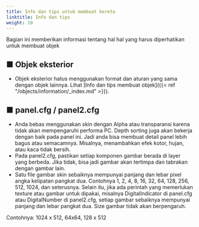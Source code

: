 ```yaml
---
title: Info dan tips untuk membuat kereta
linktitle: Info dan tips
weight: 10
---
```

Bagian ini memberikan informasi tentang hal hal yang harus diperhatikan untuk membuat objek

## ■ Objek eksterior

- Objek eksterior hatus menggunakan format dan aturan yang sama dengan objek lainnya. Lihat [Info dan tips membuat objek]({{< ref "/objects/information/_index.md" >}}).



## ■ panel.cfg / panel2.cfg

- Anda bebas menggunakan skin dengan Alpha atau transparansi karena tidak akan mempengaruhi performa PC. Depth sorting juga akan bekerja dengan baik pada panel ini. Jadi anda bisa membuat detail panel lebih bagus atau semacamnya. Misalnya, menambahkan efek kotor, hujan, atau kaca tidak bersih.
- Pada panel2.cfg, pastikan setiap komponen gambar berada di layer yang berbeda. Jika tidak, bisa jadi gambar akan tertimpa dan tabrakan dengan gambar lain.
- Satu file gambar skin sebaiknya mempunyai panjang dan lebar pixel angka kelipatan pangkat dua. Contohnya 1, 2, 4, 8, 16, 32, 64, 128, 256, 512, 1024, dan seterusnya. Selain itu, jika ada perintah yang memerlukan texture atau gambar untuk dipakai, misalnya DigitalIndicator di panel.cfg atau DigitalNumber di panel2.cfg, setiap gambar sebaiknya mempunyai panjang dan lebar pangkat dua. Size gambar tidak akan berpengaruh.

Contohnya: 1024 x 512, 64x64, 128 x 512